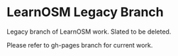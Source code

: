 LearnOSM Legacy Branch
======================

Legacy branch of LearnOSM work. Slated to be deleted.

Please refer to gh-pages branch for current work.
